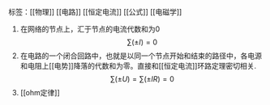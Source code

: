 标签：[[物理]] [[电路]] [[恒定电流]] [[公式]] [[电磁学]]

1. 在网络的节点上，汇于节点的电流代数和为0
$$
\sum(\pm I)=0
$$
2. 在电路的一个闭合回路中，也就是以同一个节点开始和结束的路径中，各电源和电阻上[[电势]]降落的代数和为零。直接和[[恒定电流]]环路定理密切相关. 
$$
\sum(\pm U) = \sum(\pm IR)=0
$$
3. [[ohm定律]]

